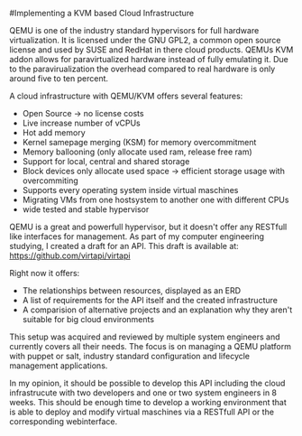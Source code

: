 #Implementing a KVM based Cloud Infrastructure

QEMU is one of the industry standard hypervisors for full hardware virtualization. It is licensed under the GNU GPL2, a common open source license and used by SUSE and RedHat in there cloud products. QEMUs KVM addon allows for paravirtualized hardware instead of fully emulating it. Due to the paravirualization the overhead compared to real hardware is only around five to ten percent.

A cloud infrastructure with QEMU/KVM offers several features:
+ Open Source → no license costs
+ Live increase number of vCPUs
+ Hot add memory
+ Kernel samepage merging (KSM) for memory overcommitment
+ Memory ballooning (only allocate used ram, release free ram)
+ Support for local, central and shared storage
+ Block devices only allocate used space → efficient storage usage with overcommiting
+ Supports every operating system inside virtual maschines
+ Migrating VMs from one hostsystem to another one with different CPUs
+ wide tested and stable hypervisor

QEMU is a great and powerfull hypervisor, but it doesn't offer any RESTfull like interfaces for management. As part of my computer engineering studying, I created a draft for an API. This draft is available at: https://github.com/virtapi/virtapi

Right now it offers:
+ The relationships between resources, displayed as an ERD
+ A list of requirements for the API itself and the created infrastructure
+ A comparision of alternative projects and an explanation why they aren't suitable for big cloud environments

This setup was acquired and reviewed by multiple system engineers and currently covers all their needs. The focus is on managing a QEMU platform with puppet or salt, industry standard configuration and lifecycle management applications.

In my opinion, it should be possible to develop this API including the cloud infrastrucute with two developers and one or two system engineers in 8 weeks. This should be enough time to develop a working environment that is able to deploy and modify virtual maschines via a RESTfull API or the corresponding webinterface.
